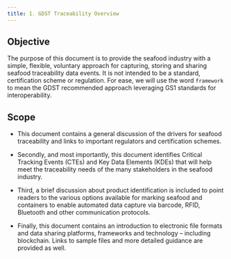 ```yaml
---
title: 1. GDST Traceability Overview
---
```


## Objective

The purpose of this document is to provide the seafood industry with a
simple, flexible, voluntary approach for capturing, storing and sharing
seafood traceability data events. It is not intended to be a standard,
certification scheme or regulation. For ease, we will use the word
`framework` to mean the GDST recommended approach leveraging GS1
standards for interoperability.

## Scope

  - This document contains a general discussion of the drivers for
    seafood traceability and links to important regulators and
    certification schemes.

  - Secondly, and most importantly, this document identifies Critical
    Tracking Events (CTEs) and Key Data Elements (KDEs) that will help
    meet the traceability needs of the many stakeholders in the seafood
    industry.

  - Third, a brief discussion about product identification is included
    to point readers to the various options available for marking
    seafood and containers to enable automated data capture via barcode,
    RFID, Bluetooth and other communication protocols.

  - Finally, this document contains an introduction to electronic file
    formats and data sharing platforms, frameworks and technology –
    including blockchain. Links to sample files and more detailed
    guidance are provided as well.
